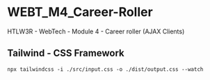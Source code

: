 # WEBT_M4_Career-Roller
HTLW3R - WebTech - Module 4 - Career roller (AJAX Clients)


## Tailwind - CSS Framework
```
npx tailwindcss -i ./src/input.css -o ./dist/output.css --watch
```
